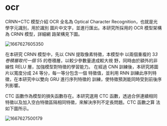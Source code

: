 # ocr

CRNN+CTC 模型介紹
OCR 全名為 Optical Character Recognition，也就是光學字元識別，用於識別
圖片中文字，並進行匯出。本研究所採用的 OCR 模型架構為 CRNN 模型，詳細網
路架構見下圖。
  
![1667627605350](https://user-images.githubusercontent.com/105662348/200104748-d09296c7-cd81-41ad-acb0-a2fc39828e3b.jpg)


在本研究 CRNN 模型中，先以 CNN 提取像素特徵，本模型中
以兩個重複的 3*3 卷積層取代一個 5*5 的卷積層，以較少參數量達成較大視
野，同時由於額外的非線性 RELU 層，加強模型對特徵的學習能力。
在經過 CNN 訓練後，本研究將圖片以寬度分成 24 等分，每一等分包含一個
特徵值，並利用 RNN 訓練此序列特徵，在本研究中以雙向 GRU 進行序列特徵的
訓練，使特徵預測能同時受到前後序列影響。


CTC 函數作為模型的損失函數存在。本研究選用 CTC 函數，透過合併連續相同
特徵以及加入空白特徵區隔相同特徵，來解決序列不定長問題。CTC 函數之算
法如下圖所示。
  
![1667627500179](https://user-images.githubusercontent.com/105662348/200104691-15b029a6-c43a-452e-bc59-f20185359763.jpg)

